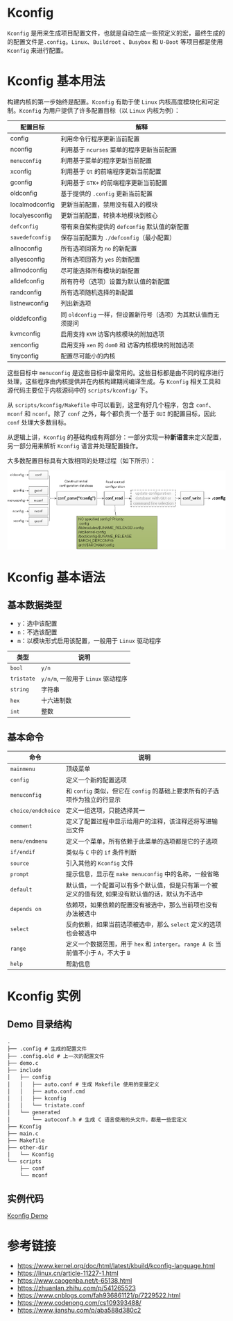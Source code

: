 # Kconfig

`Kconfig` 是用来生成项目配置文件，也就是自动生成一些预定义的宏，最终生成的的配置文件是`.config`。`Linux`、`Buildroot` 、`Busybox` 和 `U-Boot` 等项目都是使用 `Kconfig` 来进行配置。

# Kconfig 基本用法

构建内核的第一步始终是配置。`Kconfig` 有助于使 `Linux` 内核高度模块化和可定制。`Kconfig` 为用户提供了许多配置目标（以 `Linux` 内核为例）：

| 配置目标        | 解释                                                          |
|-----------------|---------------------------------------------------------------|
| config          | 利用命令行程序更新当前配置                                    |
| nconfig         | 利用基于 `ncurses` 菜单的程序更新当前配置                     |
| `menuconfig`    | 利用基于菜单的程序更新当前配置                                |
| xconfig         | 利用基于 `Qt` 的前端程序更新当前配置                          |
| gconfig         | 利用基于 `GTK+` 的前端程序更新当前配置                        |
| oldconfig       | 基于提供的 `.config` 更新当前配置                             |
| localmodconfig  | 更新当前配置，禁用没有载入的模块                              |
| localyesconfig  | 更新当前配置，转换本地模块到核心                              |
| `defconfig`     | 带有来自架构提供的 `defconfig` 默认值的新配置                 |
| `savedefconfig` | 保存当前配置为 `./defconfig`（最小配置）                      |
| allnoconfig     | 所有选项回答为 `no` 的新配置                                  |
| allyesconfig    | 所有选项回答为 `yes` 的新配置                                 |
| allmodconfig    | 尽可能选择所有模块的新配置                                    |
| alldefconfig    | 所有符号（选项）设置为默认值的新配置                          |
| randconfig      | 所有选项随机选择的新配置                                      |
| listnewconfig   | 列出新选项                                                    |
| olddefconfig    | 同 `oldconfig` 一样，但设置新符号（选项）为其默认值而无须提问 |
| kvmconfig       | 启用支持 `KVM` 访客内核模块的附加选项                         |
| xenconfig       | 启用支持 `xen` 的 `dom0` 和 访客内核模块的附加选项            |
| tinyconfig      | 配置尽可能小的内核                                            |

这些目标中 `menuconfig` 是这些目标中最常用的。这些目标都是由不同的程序进行处理，这些程序由内核提供并在内核构建期间编译生成。与 `Kconfig` 相关工具和源代码主要位于内核源码中的 `scripts/kconfig/` 下。

从 `scripts/kconfig/Makefile` 中可以看到，这里有好几个程序，包含 `conf`、`mconf` 和 `nconf`。除了 `conf` 之外，每个都负责一个基于 `GUI` 的配置目标，因此 `conf` 处理大多数目标。

从逻辑上讲，`Kconfig` 的基础构成有两部分：一部分实现一种**新语言**来定义配置，另一部分用来解析 `Kconfig` 语言并处理配置操作。

大多数配置目标具有大致相同的处理过程（如下所示）：

![Kconfig parse](./imgs/Kconfig_parse.png)

# Kconfig 基本语法

## 基本数据类型

* `y`：选中该配置
* `n`：不选该配置
* `m`：以模块形式启用该配置，一般用于 `Linux` 驱动程序

| 类型       | 说明                               |
|------------|------------------------------------|
| `bool`     | `y/n`                              |
| `tristate` | `y/n/m`, 一般用于 `Linux` 驱动程序 |
| `string`   | 字符串                             |
| `hex`      | 十六进制数                         |
| `int`      | 整数                               |

## 基本命令

| 命令               | 说明                                                                                             |
|--------------------|--------------------------------------------------------------------------------------------------|
| `mainmenu`         | 顶级菜单                                                                                         |
| `config`           | 定义一个新的配置选项                                                                             |
| `menuconfig`       | 和 `config` 类似，但它在 `config` 的基础上要求所有的子选项作为独立的行显示                       |
| `choice/endchoice` | 定义一组选项，只能选择其一                                                                       |
| `comment`          | 定义了配置过程中显示给用户的注释，该注释还将写进输出文件                                         |
| `menu/endmenu`     | 定义一个菜单，所有依赖于此菜单的选项都是它的子选项                                               |
| `if/endif`         | 类似与 `C` 中的 `if` 条件判断                                                                    |
| `source`           | 引入其他的 `Kconfig` 文件                                                                        |
| `prompt`           | 提示信息，显示在 `make menuconfig` 中的名称，一般省略                                            |
| `default`          | 默认值，一个配置可以有多个默认值，但是只有第一个被定义的值有效, 如果没有默认值的话，默认为不选中 |
| `depends on`       | 依赖项，如果依赖的配置没有被选中，那么当前项也没有办法被选中                                     |
| `select`           | 反向依赖，如果当前选项被选中，那么 `select` 定义的选项也会被选中                                 |
| `range`            | 定义一个数据范围，用于 `hex` 和 `interger`。`range A B`: 当前值不小于 `A`，不大于 `B`            |
| `help`             | 帮助信息                                                                                         |

# Kconfig 实例

## Demo 目录结构

``` shell
.
├── .config # 生成的配置文件
├── .config.old # 上一次的配置文件
├── demo.c
├── include
│   ├── config
│   │   ├── auto.conf # 生成 Makefile 使用的变量定义
│   │   ├── auto.conf.cmd
│   │   ├── kconfig
│   │   └── tristate.conf
│   └── generated
│       └── autoconf.h # 生成 C 语言使用的头文件，都是一些宏定义
├── Kconfig
├── main.c
├── Makefile
├── other-dir
│   └── Kconfig
└── scripts
    ├── conf
    └── mconf

```

## 实例代码

[Kconfig Demo](https://github.com/ooops-t/Kconfig-demo.git)

# 参考链接

* <https://www.kernel.org/doc/html/latest/kbuild/kconfig-language.html>
* <https://linux.cn/article-11227-1.html>
* <https://www.caogenba.net/t-65138.html>
* <https://zhuanlan.zhihu.com/p/541265523>
* <https://www.cnblogs.com/fah936861121/p/7229522.html>
* <https://www.codenong.com/cs109393488/>
* <https://www.jianshu.com/p/aba588d380c2>

